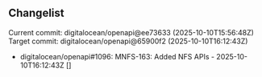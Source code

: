 ## Changelist

Current commit: digitalocean/openapi@ee73633 (2025-10-10T15:56:48Z)
Target commit: digitalocean/openapi@65900f2 (2025-10-10T16:12:43Z)

* digitalocean/openapi#1096: MNFS-163: Added NFS APIs - 2025-10-10T16:12:43Z []
